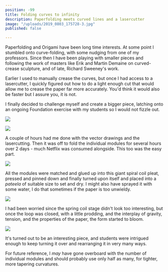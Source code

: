 ```yaml
---
position: -99
title: Folding curves to infinity
description: Paperfolding meets curved lines and a lasercutter
image: "/uploads/2019_0803_175728-3.jpg"
published: false

---
```

Paperfolding and Origami have been long time interests. At some point I stumbled onto curve-folding, with some nudging from one of my professors. Since then I have been playing with smaller pieces and following the work of masters like Erik and Martin Demaine on curved-crease sculpture, and of late, Richard Sweeney's work.

Earlier I used to manually crease the curves, but once I had access to a lasercutter, I quickly figured out how to do a light enough cut that would allow me to crease the paper far more accurately. You'd think it would also be faster but I assure you, it is not.

I finally decided to challenge myself and create a bigger piece, latching onto an ongoing Foundation exercise with my students so I would not fizzle out. 

![](/uploads/2019_0802_162450.jpg)

![](/uploads/2019_0802_162443.jpg)

A couple of hours had me done with the vector drawings and the lasercutting. Then it was off to fold the individual modules for several hours over 2 days - much Netflix was consumed alongside. This too was the easy part.

![](/uploads/2019_0802_195818.jpg)

All the modules were matched and glued up into this giant spiral coil pleat, pressed and pinned down and finally turned upon itself and placed into a _pateela_ of suitable size to set and dry. I might also have sprayed it with some water, I do that sometimes if the paper is too unwieldy.

![](/uploads/2019_0803_175706-bkg-edit.jpg)

I had been worried since the spring coil stage didn't look too interesting, but once the loop was closed, with a little prodding, and the interplay of gravity, tension, and the properties of the paper, the form started to bloom.

![](/uploads/2019_0803_175721.jpg)

It's turned out to be an interesting piece, and students were intrigued enough to keep turning it over and rearranging it in very many ways.

For future reference, I _may_ have gone overboard with the number of individual modules and should probably use only half as many, for tighter, more tapering curvatures.